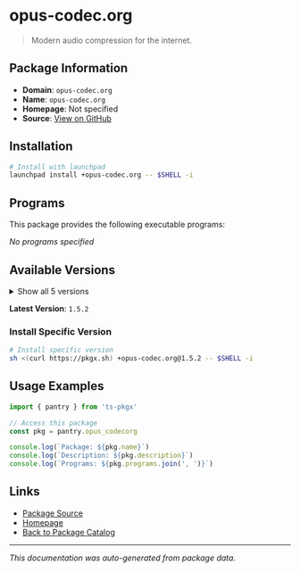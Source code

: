 # opus-codec.org

> Modern audio compression for the internet.

## Package Information

- **Domain**: `opus-codec.org`
- **Name**: `opus-codec.org`
- **Homepage**: Not specified
- **Source**: [View on GitHub](https://github.com/pkgxdev/pantry/tree/main/projects/opus-codec.org/package.yml)

## Installation

```bash
# Install with launchpad
launchpad install +opus-codec.org -- $SHELL -i
```

## Programs

This package provides the following executable programs:

*No programs specified*

## Available Versions

<details>
<summary>Show all 5 versions</summary>

- `1.5.2`, `1.5.1`, `1.5.0`, `1.4.0`, `1.3.1`

</details>

**Latest Version**: `1.5.2`

### Install Specific Version

```bash
# Install specific version
sh <(curl https://pkgx.sh) +opus-codec.org@1.5.2 -- $SHELL -i
```

## Usage Examples

```typescript
import { pantry } from 'ts-pkgx'

// Access this package
const pkg = pantry.opus_codecorg

console.log(`Package: ${pkg.name}`)
console.log(`Description: ${pkg.description}`)
console.log(`Programs: ${pkg.programs.join(', ')}`)
```

## Links

- [Package Source](https://github.com/pkgxdev/pantry/tree/main/projects/opus-codec.org/package.yml)
- [Homepage](#)
- [Back to Package Catalog](../package-catalog.md)

---

*This documentation was auto-generated from package data.*
